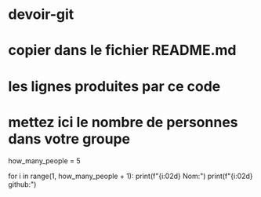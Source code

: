 # devoir-git
# copier dans le fichier README.md
# les lignes produites par ce code

# mettez ici le nombre de personnes dans votre groupe

how_many_people = 5

for i in range(1, how_many_people + 1):
    print(f"{i:02d} Nom:")
    print(f"{i:02d} github:")
